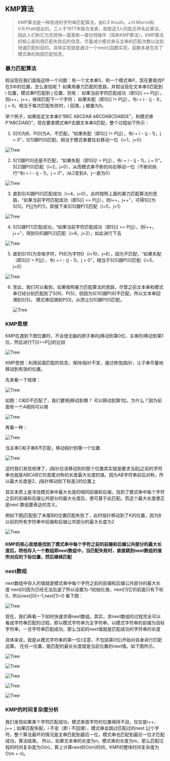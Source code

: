 ## KMP算法

>KMP算法是一种改进的字符串匹配算法，由D.E.Knuth，J.H.Morris和V.R.Pratt提出的，三人于1977年联合发表，故取这3人的姓氏命名此算法，因此人们称它为克努特—莫里斯—普拉特操作（简称KMP算法）。KMP算法的核心是利用匹配失败后的信息，尽量减少模式串与主串的匹配次数以达到快速匹配的目的。具体实现就是通过一个next()函数实现，函数本身包含了模式串的局部匹配信息。   

### 暴力匹配算法

假设现在我们面临这样一个问题：有一个文本串S，和一个模式串P，现在要查找P在S中的位置，怎么查找呢？
如果用暴力匹配的思路，并假设现在文本串S匹配到 i 位置，模式串P匹配到 j 位置，则有：
如果当前字符匹配成功（即S[i] == P[j]），则i++，j++，继续匹配下一个字符；
如果失配（即S[i] != P[j]），令i = i - (j - 1)，j = 0。相当于每次匹配失败时，i 回溯，j 被置为0。

举个例子，如果给定文本串S“BBC ABCDAB ABCDABCDABDE”，和模式串P“ABCDABD”，现在要拿模式串P去跟文本串S匹配，整个过程如下所示：

1. S[0]为B，P[0]为A，不匹配，“如果失配（即S[i] != P[j]），令i = i - (j - 1)，j = 0”，S[1]跟P[0]匹配，相当于模式串要往右移动一位（i=1，j=0）

![Tree](../../res/KMP/pipei1.jpg)

2. S[1]跟P[0]还是不匹配，“如果失配（即S[i]! = P[j]），令i = i - (j - 1)，j = 0”，S[2]跟P[0]匹配（i=2，j=0），从而模式串不断的向右移动一位（不断的执行“令i = i - (j - 1)，j = 0”，i从2变到4，j一直为0）

![Tree](../../res/KMP/pipei2.jpg)

3. 直到S[4]跟P[0]匹配成功（i=4，j=0），此时按照上面的暴力匹配算法的思路，“如果当前字符匹配成功（即S[i] == P[j]），则i++，j++”，可得S[i]为S[5]，P[j]为P[1]，即接下来S[5]跟P[1]匹配（i=5，j=1）

![Tree](../../res/KMP/pipei3.jpg)

4. S[5]跟P[1]匹配成功，“如果当前字符匹配成功（即S[i] == P[j]），则i++，j++”，得到S[6]跟P[2]匹配（i=6，j=2），如此进行下去
  
  ![Tree](../../res/KMP/pipei4.jpg)
  
5. 直到S[10]为空格字符，P[6]为字符D（i=10，j=6），因为不匹配，“如果失配（即S[i]! = P[j]），令i = i - (j - 1)，j = 0”，相当于S[5]跟P[0]匹配（i=5，j=0）
  
  ![Tree](../../res/KMP/pipei5.jpg)
  
6. 至此，我们可以看到，如果按照暴力匹配算法的思路，尽管之前文本串和模式串已经分别匹配到了S[9]、P[5]，但因为S[10]跟P[6]不匹配，所以文本串回溯到S[5]，
    模式串回溯到P[0]，从而让S[5]跟P[0]匹配。
    
    ![Tree](../../res/KMP/pipei6.jpg)
    
    
### KMP思想

KMP在遇到下图位置时，不会很无脑的把子串的j移动到第0位，主串的i移动到第1位，然后进行T[i]==P[j]的比较

![Tree](../../res/KMP/kmp3.jpg)

KMP思想：利用前面匹配的信息，保持i指针不变，通过修改j指针，让子串尽量地移动到有效的位置。

先来看一下规律：

![Tree](../../res/KMP/kmp3.jpg)

如图：C和D不匹配了，我们要把j移动到哪？
可以移动到第1位。为什么？因为前面有一个A相同可以用

![Tree](../../res/KMP/kmp4.jpg)

再看一种：

![Tree](../../res/KMP/kmp5.jpg)

当主串C和子串B不匹配，移动指针到哪一个位置

![Tree](../../res/KMP/kmp6.jpg)

这时我们发现规律了，j指针应该移动到的那个位置其实就是要求当前j之前的字符串也就是ABCAB它的首尾对称的长度最大长度的值。因为AB字符串前后对称，所以最大长度是2，j指针移动到下标是2的位置上

其实本质上是寻找模式串中最大长度的相同前缀和后缀，找到了模式串中每个字符之前的前缀和后缀公共部分的最大长度后，便可基于此匹配。而这个最大长度便正是next 数组要表达的含义。

例如下图j匹配到了末尾B的位置匹配失败了，此时指针移动到了K的位置，因为B以前的所有字符串中前缀和后缀公共部分的最大长度为2

![Tree](../../res/KMP/kmp7.jpeg)

#### KMP的核心思想是找到了模式串中每个字符之前的前缀和后缀公共部分的最大长度后，将他存入一个数组即next数组中，当匹配失败时，直接跳到next数组的值所对应的下标位置，然后继续匹配 

### next数组
next数组中存入的值就是模式串中每个字符之前的前缀和后缀公共部分的最大长度
next[0]因为已经无法后退了所以设置为-1初始化值，next[1]它的前面只有下标0，所以next[0]=-1,next[1]=0
看下图：

![Tree](../../res/KMP/kmp8.jpeg)

现在，我们再看一下如何快速求得next数组。其实，求next数组的过程完全可以看成字符串匹配的过程，即以模式字符串为主字符串，以模式字符串的前缀为目标字符串，一旦字符串匹配成功，那么当前的next值就是匹配成功的字符串的长度

具体来说，就是从模式字符串的第一位(注意，不包括第0位)开始对自身进行匹配运算。 在任一位置，能匹配的最长长度就是当前位置的next值。如下图所示。

![Tree](../../res/KMP/kmp9.jpg)

![Tree](../../res/KMP/kmp10.jpg)

![Tree](../../res/KMP/kmp11.jpg)

![Tree](../../res/KMP/kmp12.jpg)

![Tree](../../res/KMP/kmp13.jpg)


### KMP的时间复杂度分析
我们发现如果某个字符匹配成功，模式串首字符的位置保持不动，仅仅是i++、j++；如果匹配失配，i 不变（即 i 不回溯），模式串会跳过匹配过的next [j]个字符。整个算法最坏的情况是主串匹配到最后一位，模式串也匹配到最后一位才匹配成功，算法结束。
所以，如果文本串的长度为n，模式串的长度为m，那么匹配过程的时间复杂度为O(n)，算上计算next的O(m)时间，KMP的整体时间复杂度为O(m + n)。
